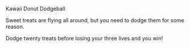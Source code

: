 Kawaii Donut Dodgeball

Sweet treats are flying all around, but you need to dodge them for some reason.

Dodge twenty treats before losing your three lives and you win!